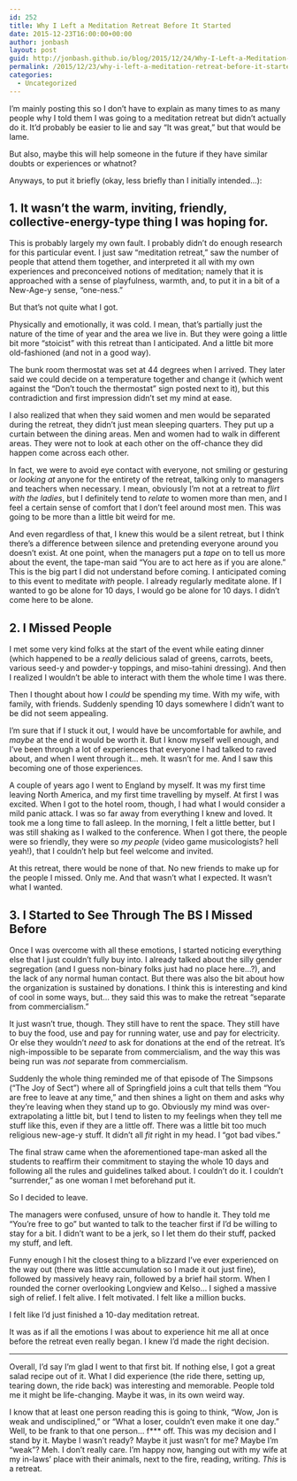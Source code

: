 ```yaml
---
id: 252
title: Why I Left a Meditation Retreat Before It Started
date: 2015-12-23T16:00:00+00:00
author: jonbash
layout: post
guid: http://jonbash.github.io/blog/2015/12/24/Why-I-Left-a-Meditation-Retreat-Before-It-Started
permalink: /2015/12/23/why-i-left-a-meditation-retreat-before-it-started/
categories:
  - Uncategorized
---
```

<p>I’m mainly posting this so I don’t have to explain as many times to as many people why I told them I was going to a meditation retreat but didn’t actually do it. It’d probably be easier to lie and say “It was great,” but that would be lame.</p>

<p>But also, maybe this will help someone in the future if they have similar doubts or experiences or whatnot?</p>

<p>Anyways, to put it briefly (okay, less briefly than I initially intended…):</p>

<h2 id="it-wasnt-the-warm-inviting-friendly-collective-energy-type-thing-i-was-hoping-for">1. It wasn’t the warm, inviting, friendly, collective-energy-type thing I was hoping for.</h2>

<p>This is probably largely my own fault. I probably didn’t do enough research for this particular event. I just saw “meditation retreat,” saw the number of people that attend them together, and interpreted it all with my own experiences and preconceived notions of meditation; namely that it is approached with a sense of playfulness, warmth, and, to put it in a bit of a New-Age-y sense, “one-ness.”</p>

<p>But that’s not quite what I got.</p>

<p>Physically and emotionally, it was cold. I mean, that’s partially just the nature of the time of year and the area we live in. But they were going a little bit more “stoicist” with this retreat than I anticipated. And a little bit more old-fashioned (and not in a good way).</p>

<p>The bunk room thermostat was set at 44 degrees when I arrived. They later said we could decide on a temperature together and change it (which went against the “Don’t touch the thermostat” sign posted next to it), but this contradiction and first impression didn’t set my mind at ease.</p>

<p>I also realized that when they said women and men would be separated during the retreat, they didn’t just mean sleeping quarters. They put up a curtain between the dining areas. Men and women had to walk in different areas. They were not to look at each other on the off-chance they did happen come across each other.</p>

<p>In fact, we were to avoid eye contact with everyone, not smiling or gesturing or <em>looking at</em> anyone for the entirety of the retreat, talking only to managers and teachers when necessary. I mean, obviously I’m not at a retreat to <em>flirt with the ladies</em>, but I definitely tend to <em>relate</em> to women more than men, and I feel a certain sense of comfort that I don’t feel around most men. This was going to be more than a little bit weird for me.</p>

<p>And even regardless of that, I knew this would be a silent retreat, but I think there’s a difference between silence and pretending everyone around you doesn’t exist. At one point, when the managers put a <em>tape</em> on to tell us more about the event, the tape-man said “You are to act here as if you are alone.” This is the big part I did not understand before coming. I anticipated coming to this event to meditate <em>with</em> people. I already regularly meditate alone. If I wanted to go be alone for 10 days, I would go be alone for 10 days. I didn’t come here to be alone.</p>

<h2 id="i-missed-people">2. I Missed People</h2>

<p>I met some very kind folks at the start of the event while eating dinner (which happened to be a <em>really</em> delicious salad of greens, carrots, beets, various seed-y and powder-y toppings, and miso-tahini dressing). And then I realized I wouldn’t be able to interact with them the whole time I was there.</p>

<p>Then I thought about how I <em>could</em> be spending my time. With my wife, with family, with friends. Suddenly spending 10 days somewhere I didn’t want to be did not seem appealing.</p>

<p>I’m sure that if I stuck it out, I would have be uncomfortable for awhile, and <em>maybe</em> at the end it would be worth it. But I know myself well enough, and I’ve been through a lot of experiences that everyone I had talked to raved about, and when I went through it… meh. It wasn’t for me. And I saw this becoming one of those experiences.</p>

<p>A couple of years ago I went to England by myself. It was my first time leaving North America, and my first time travelling by myself. At first I was excited. When I got to the hotel room, though, I had what I would consider a mild panic attack. I was so far away from everything I knew and loved. It took me a long time to fall asleep. In the morning, I felt a little better, but I was still shaking as I walked to the conference. When I got there, the people were so friendly, they were so <em>my people</em> (video game musicologists? hell yeah!), that I couldn’t help but feel welcome and invited.</p>

<p>At this retreat, there would be none of that. No new friends to make up for the people I missed. Only me. And that wasn’t what I expected. It wasn’t what I wanted.</p>

<h2 id="i-started-to-see-through-the-bs-i-missed-before">3. I Started to See Through The BS I Missed Before</h2>

<p>Once I was overcome with all these emotions, I started noticing everything else that I just couldn’t fully buy into. I already talked about the silly gender segregation (and I guess non-binary folks just had no place here…?), and the lack of any normal human contact. But there was also the bit about how the organization is sustained by donations. I think this is interesting and kind of cool in some ways, but… they said this was to make the retreat “separate from commercialism.”</p>

<p>It just wasn’t true, though. They still have to rent the space. They still have to buy the food, use and pay for running water, use and pay for electricity. Or else they wouldn’t <em>need</em> to ask for donations at the end of the retreat. It’s nigh-impossible to be separate from commercialism, and the way this was being run was <em>not</em> separate from commercialism.</p>

<p>Suddenly the whole thing reminded me of that episode of The Simpsons (“The Joy of Sect”) where all of Springfield joins a cult that tells them “You are free to leave at any time,” and then shines a light on them and asks why they’re leaving when they stand up to go. Obviously my mind was over-extrapolating a little bit, but I tend to listen to my feelings when they tell me stuff like this, even if they are a little off. There was a little bit too much religious new-age-y stuff. It didn’t all <em>fit</em> right in my head. I “got bad vibes.”</p>

<p>The final straw came when the aforementioned tape-man asked all the students to reaffirm their commitment to staying the whole 10 days and following all the rules and guidelines talked about. I couldn’t do it. I couldn’t “surrender,” as one woman I met beforehand put it.</p>

<p>So I decided to leave.</p>

<p>The managers were confused, unsure of how to handle it. They told me “You’re free to go” but wanted to talk to the teacher first if I’d be willing to stay for a bit. I didn’t want to be a jerk, so I let them do their stuff, packed my stuff, and left.</p>

<p>Funny enough I hit the closest thing to a blizzard I’ve ever experienced on the way out (there was little accumulation so I made it out just fine), followed by massively heavy rain, followed by a brief hail storm. When I rounded the corner overlooking Longview and Kelso… I sighed a massive sigh of relief. I felt alive. I felt motivated. I felt like a million bucks.</p>

<p>I felt like I’d just finished a 10-day meditation retreat.</p>

<p>It was as if all the emotions I was about to experience hit me all at once before the retreat even really began. I knew I’d made the right decision.</p>

<hr />

<p>Overall, I’d say I’m glad I went to that first bit. If nothing else, I got a great salad recipe out of it. What I did experience (the ride there, setting up, tearing down, the ride back) was interesting and memorable. People told me it might be life-changing. Maybe it was, in its own weird way.</p>

<p>I know that at least one person reading this is going to think, “Wow, Jon is weak and undisciplined,” or “What a loser, couldn’t even make it one day.” Well, to be frank to that one person… f*** off. This was my decision and I stand by it. Maybe I wasn’t ready? Maybe it just wasn’t for me? Maybe I’m “weak”? Meh. I don’t really care. I’m happy now, hanging out with my wife at my in-laws’ place with their animals, next to the fire, reading, writing. <em>This</em> is a retreat.</p>